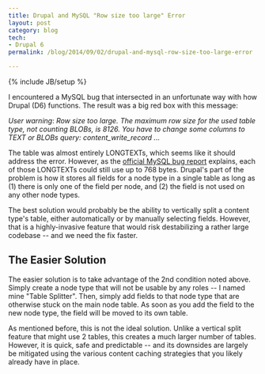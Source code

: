 ```yaml
---
title: Drupal and MySQL "Row size too large" Error
layout: post
category: blog
tech:
- Drupal 6
permalink: /blog/2014/09/02/drupal-and-mysql-row-size-too-large-error

---
```

{% include JB/setup %}
<div id="node-337" class="node node-blog node-promoted">
  <div class="content clearfix">
    <div class="field field-name-body field-type-text-with-summary field-label-hidden"><div class="field-items"><div class="field-item even"><p>I encountered a MySQL bug that intersected in an unfortunate way with how Drupal (D6) functions. The result was a big red box with this message:</p>
<p><em>User warning</em>: <em>Row size too large. The maximum row size for the used table type, not counting BLOBs, is 8126. You have to change some columns to TEXT or BLOBs query: content_write_record ...</em></p>
<!--break-->
<p>The table was almost entirely LONGTEXTs, which seems like it should address the error. However, as the <a href="http://bugs.mysql.com/bug.php?id=63507">official MySQL bug report</a> explains, each of those LONGTEXTs could still use up to 768 bytes. Drupal's part of the problem is how it stores all fields for a node type in a single table as long as (1) there is only one of the field per node, and (2) the field is not used on any other node types.</p>
<p>The best solution would probably be the ability to vertically split a content type's table, either automatically or by manually selecting fields. However, that is a highly-invasive feature that would risk destabilizing a rather large codebase -- and we need the fix faster.</p>
<h2>
	The Easier Solution</h2>
<p>The easier solution is to take advantage of the 2nd condition noted above. Simply create a node type that will not be usable by any roles -- I named mine "Table Splitter". Then, simply add fields to that node type that are otherwise stuck on the main node table. As soon as you add the field to the new node type, the field will be moved to its own table.</p>
<p>As mentioned before, this is not the ideal solution. Unlike a vertical split feature that might use 2 tables, this creates a much larger number of tables. However, it is quick, safe and predictable -- and its downsides are largely be mitigated using the various content caching strategies that you likely already have in place.</p>
</div></div></div>  </div>
</div>
